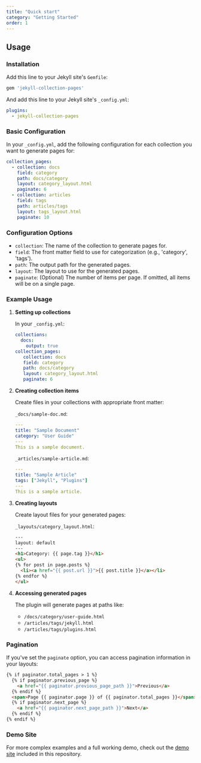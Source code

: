```yaml
---
title: "Quick start"
category: "Getting Started"
order: 1
---
```


## Usage

### Installation

Add this line to your Jekyll site's `Gemfile`:

```ruby
gem 'jekyll-collection-pages'
```

And add this line to your Jekyll site's `_config.yml`:

```yaml
plugins:
  - jekyll-collection-pages
```

### Basic Configuration

In your `_config.yml`, add the following configuration for each collection you want to generate pages for:

```yaml
collection_pages:
  - collection: docs
    field: category
    path: docs/category
    layout: category_layout.html
    paginate: 6
  - collection: articles
    field: tags
    path: articles/tags
    layout: tags_layout.html
    paginate: 10
```

### Configuration Options

- `collection`: The name of the collection to generate pages for.
- `field`: The front matter field to use for categorization (e.g., 'category', 'tags').
- `path`: The output path for the generated pages.
- `layout`: The layout to use for the generated pages.
- `paginate`: (Optional) The number of items per page. If omitted, all items will be on a single page.

### Example Usage

1. **Setting up collections**

   In your `_config.yml`:

   ```yaml
   collections:
     docs:
       output: true
   collection_pages:
      collection: docs
      field: category
      path: docs/category
      layout: category_layout.html
      paginate: 6
   ```

2. **Creating collection items**

   Create files in your collections with appropriate front matter:

   `_docs/sample-doc.md`:
   ```yaml
   ---
   title: "Sample Document"
   category: "User Guide"
   ---
   This is a sample document.
   ```

   `_articles/sample-article.md`:
   ```yaml
   ---
   title: "Sample Article"
   tags: ["Jekyll", "Plugins"]
   ---
   This is a sample article.
   ```

3. **Creating layouts**

   Create layout files for your generated pages:

   `_layouts/category_layout.html`:
   ```html
   ---
   layout: default
   ---
   <h1>Category: {{ page.tag }}</h1>
   <ul>
   {% for post in page.posts %}
     <li><a href="{{ post.url }}">{{ post.title }}</a></li>
   {% endfor %}
   </ul>
   ```

4. **Accessing generated pages**

   The plugin will generate pages at paths like:
   - `/docs/category/user-guide.html`
   - `/articles/tags/jekyll.html`
   - `/articles/tags/plugins.html`

### Pagination

If you've set the `paginate` option, you can access pagination information in your layouts:

```html
{% if paginator.total_pages > 1 %}
  {% if paginator.previous_page %}
    <a href="{{ paginator.previous_page_path }}">Previous</a>
  {% endif %}
  <span>Page {{ paginator.page }} of {{ paginator.total_pages }}</span>
  {% if paginator.next_page %}
    <a href="{{ paginator.next_page_path }}">Next</a>
  {% endif %}
{% endif %}
```

### Demo Site

For more complex examples and a full working demo, check out the [demo site](https://www.althack.dev/jekyll-collection-pages) included in this repository.
